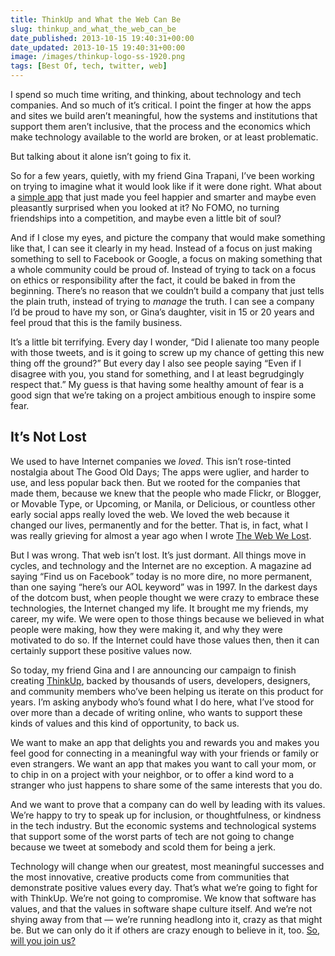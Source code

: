 ```yaml
---
title: ThinkUp and What the Web Can Be
slug: thinkup_and_what_the_web_can_be
date_published: 2013-10-15 19:40:31+00:00
date_updated: 2013-10-15 19:40:31+00:00
image: /images/thinkup-logo-ss-1920.png
tags: [Best Of, tech, twitter, web]
---
```

I spend so much time writing, and thinking, about technology and tech companies. And so much of it’s critical. I point the finger at how the apps and sites we build aren’t meaningful, how the systems and institutions that support them aren’t inclusive, that the process and the economics which make technology available to the world are broken, or at least problematic.

But talking about it alone isn’t going to fix it.

So for a few years, quietly, with my friend Gina Trapani, I’ve been working on trying to imagine what it would look like if it were done right. What about a [simple app](https://www.thinkup.com/) that just made you feel happier and smarter and maybe even pleasantly surprised when you looked at it? No FOMO, no turning friendships into a competition, and maybe even a little bit of soul?

And if I close my eyes, and picture the company that would make something like that, I can see it clearly in my head. Instead of a focus on just making something to sell to Facebook or Google, a focus on making something that a whole community could be proud of. Instead of trying to tack on a focus on ethics or responsibility after the fact, it could be baked in from the beginning. There’s no reason that we couldn’t build a company that just tells the plain truth, instead of trying to *manage* the truth. I can see a company I’d be proud to have my son, or Gina’s daughter, visit in 15 or 20 years and feel proud that this is the family business.

It’s a little bit terrifying. Every day I wonder, “Did I alienate too many people with those tweets, and is it going to screw up my chance of getting this new thing off the ground?” But every day I also see people saying “Even if I disagree with you, you stand for something, and I at least begrudgingly respect that.” My guess is that having some healthy amount of fear is a good sign that we’re taking on a project ambitious enough to inspire some fear.

## It’s Not Lost

We used to have Internet companies we *loved*. This isn’t rose-tinted nostalgia about The Good Old Days; The apps were uglier, and harder to use, and less popular back then. But we rooted for the companies that made them, because we knew that the people who made Flickr, or Blogger, or Movable Type, or Upcoming, or Manila, or Delicious, or countless other early social apps really loved the web. We loved the web because it changed our lives, permanently and for the better. That is, in fact, what I was really grieving for almost a year ago when I wrote [The Web We Lost](/2012/12/13/the_web_we_lost/).

But I was wrong. That web isn’t lost. It’s just dormant. All things move in cycles, and technology and the Internet are no exception. A magazine ad saying “Find us on Facebook” today is no more dire, no more permanent, than one saying “here’s our AOL keyword” was in 1997. In the darkest days of the dotcom bust, when people thought we were crazy to embrace these technologies, the Internet changed my life. It brought me my friends, my career, my wife. We were open to those things because we believed in what people were making, how they were making it, and why they were motivated to do so. If the Internet could have those values then, then it can certainly support these positive values now.

So today, my friend Gina and I are announcing our campaign to finish creating [ThinkUp](http://thinkup.com/join), backed by thousands of users, developers, designers, and community members who’ve been helping us iterate on this product for years. I’m asking anybody who’s found what I do here, what I’ve stood for over more than a decade of writing online, who wants to support these kinds of values and this kind of opportunity, to back us.

We want to make an app that delights you and rewards you and makes you feel good for connecting in a meaningful way with your friends or family or even strangers. We want an app that makes you want to call your mom, or to chip in on a project with your neighbor, or to offer a kind word to a stranger who just happens to share some of the same interests that you do.

And we want to prove that a company can do well by leading with its values. We’re happy to try to speak up for inclusion, or thoughtfulness, or kindness in the tech industry. But the economic systems and technological systems that support some of the worst parts of tech are not going to change because we tweet at somebody and scold them for being a jerk.

Technology will change when our greatest, most meaningful successes and the most innovative, creative products come from communities that demonstrate positive values every day. That’s what we’re going to fight for with ThinkUp. We’re not going to compromise. We know that software has values, and that the values in software shape culture itself. And we’re not shying away from that — we’re running headlong into it, crazy as that might be. But we can only do it if others are crazy enough to believe in it, too.
[So, will you join us?](https://www.thinkup.com/join/)
